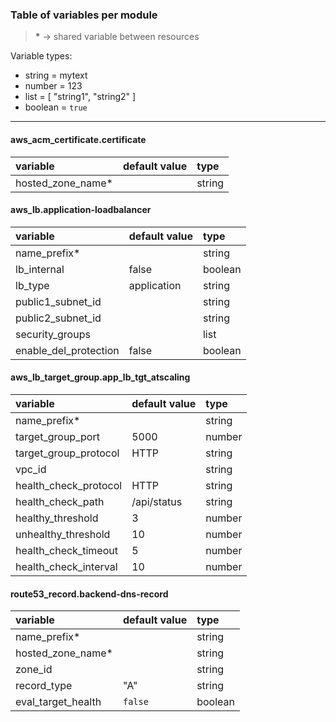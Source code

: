 ### Table of variables per module

> __*__ -> shared variable between resources

Variable types:
  - string  = mytext
  - number  = 123
  - list    = [ "string1", "string2" ]
  - boolean = `true`

---

#### aws_acm_certificate.certificate
| variable          | default value | type   |
|:---------------   |:------------- |:------ |
| hosted_zone_name* |               | string |

#### aws_lb.application-loadbalancer
| variable                  | default value | type     |
|:---------------------     |:------------- |:-------- |
| name_prefix*              |               | string   |
| lb_internal               | false         | boolean  |
| lb_type                   | application   | string   |
| public1_subnet_id         |               | string   |
| public2_subnet_id         |               | string   |
| security_groups           |               | list     |
| enable_del_protection     | false         | boolean  |

#### aws_lb_target_group.app_lb_tgt_atscaling
| variable              | default value | type    |
|:------------------    |:------------  |:------- |
| name_prefix*          |               | string  |
| target_group_port     | 5000          | number  |
| target_group_protocol | HTTP          | string  |
| vpc_id                |               | string  |
| health_check_protocol | HTTP          | string  |
| health_check_path     | /api/status   | string  |
| healthy_threshold     | 3             | number  |
| unhealthy_threshold   | 10            | number  |
| health_check_timeout  | 5             | number  |
| health_check_interval | 10            | number  |

#### route53_record.backend-dns-record
| variable           | default value | type    |
|:-----------------  |:------------- |:------- |
| name_prefix*       |               | string  |
| hosted_zone_name*  |               | string  |
| zone_id            |               | string  |
| record_type        | "A"           | string  |
| eval_target_health | `false`       | boolean |